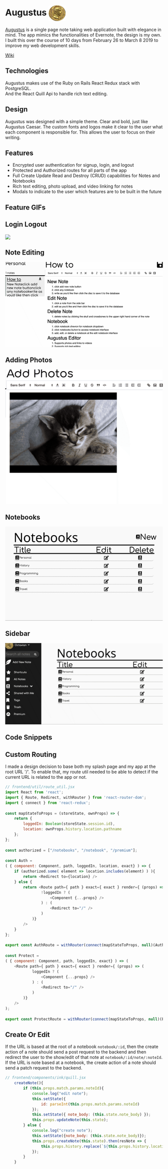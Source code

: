 Augustus <img src="https://github.com/zkevinbai/Augustus/blob/master/app/assets/images/Favicon.png" alt="Augustus Logo" align="center" height="50px" />
======


[Augustus](http://www.augustus.ink/#/) is a single page note taking web application built with elegance in mind.
The app mimics the functionalities of Evernote, the design is my own.  
I built this over the course of 10 days from February 26 to March 8 2019 to improve my web development skills.

[Wiki](https://github.com/zkevinbai/Augustus/wiki)

Technologies
---
Augustus makes use of the Ruby on Rails React Redux stack with PostgreSQL.  
And the React Quill Api to handle rich text editing.  

Design
---
Augustus was designed with a simple theme.  Clear and bold, just like Augustus Caesar.
The custom fonts and logos make it clear to the user what each component is responsible for.
This allows the user to focus on their writing. 

Features
---
* Encrypted user authentication for signup, login, and logout
* Protected and Authorized routes for all parts of the app
* Full Create Update Read and Destroy (CRUD) capabilities for Notes and Notebooks 
* Rich text editing, photo upload, and video linking for notes
* Modals to indicate to the user which features are to be built in the future

Feature GIFs
---
## Login Logout
<img src="https://github.com/zkevinbai/Augustus/blob/master/public/gifs/DemoLogin.gif" align="center"/>

## Note Editing
<img src="https://github.com/zkevinbai/Augustus/blob/master/public/gifs/NoteEditing.gif" align="center"/>

## Adding Photos
<img src="https://github.com/zkevinbai/Augustus/blob/master/public/gifs/AddPhotos.gif" align="center"/>

## Notebooks
<img src="https://github.com/zkevinbai/Augustus/blob/master/public/gifs/Notebooks.gif" align="center"/>

## Sidebar
<img src="https://github.com/zkevinbai/Augustus/blob/master/public/gifs/SideBar.gif" align="center"/>

Code Snippets
---
## Custom Routing
I made a design decision to base both my splash page and my app at the root URL '/'.  To enable that, my route util needed to be able to detect if the current URL is related to the app or not. 

```js
// frontend/util/route_util.jsx
import React from 'react';
import { Route, Redirect, withRouter } from 'react-router-dom';
import { connect } from 'react-redux';

const mapStateToProps = (storeState, ownProps) => {
    return { 
        loggedIn: Boolean(storeState.session.id),
        location: ownProps.history.location.pathname 
    };
};

const authorized = ["/notebooks", "/notebook", "/premium"];

const Auth = 
( { component: Component, path, loggedIn, location, exact} ) => {
    if (authorized.some( element => location.includes(element) ) ){
        return <Redirect to={location} />
    } else {
        return <Route path={ path } exact={ exact } render={ (props) => (
                !loggedIn ? (
                    <Component {...props} />
                ) : (
                    <Redirect to="/" />
                )
            )}
        />
    }
};

export const AuthRoute = withRouter(connect(mapStateToProps, null)(Auth));

const Protect = 
( { component: Component, path, loggedIn, exact} ) => (
    <Route path={ path } exact={ exact } render={ (props) => (
            loggedIn ? (
                <Component {...props} />
            ) : (
                <Redirect to="/" />
            )
        )}
    />
);

export const ProtectRoute = withRouter(connect(mapStateToProps, null)(Protect));
```

## Create Or Edit
If the URL is based at the root of a notebook `notebook/:id`, then the create action of a note should send a post request to the backend and then redirect the user to the show/edit of that note at `notebook/:id/note/:noteId`.  
If the URL is note based at a notebook, the create action of a note should send a patch request to the backend.

```js
// frontend/components/ink/quill.jsx
    createNote(){
        if (this.props.match.params.noteId){
            console.log("edit note");
            this.setState({
                id: parseInt(this.props.match.params.noteId)
            });
            this.setState({ note_body: (this.state.note_body) });
            this.props.updateNote(this.state);
        } else {
            console.log("create note");
            this.setState({note_body: (this.state.note_body)});
            this.props.createNote(this.state).then(resNote => {
                this.props.history.replace(`${this.props.history.location.pathname + `/note/${resNote.note.id}`}`);
            });
        }
    }

```


